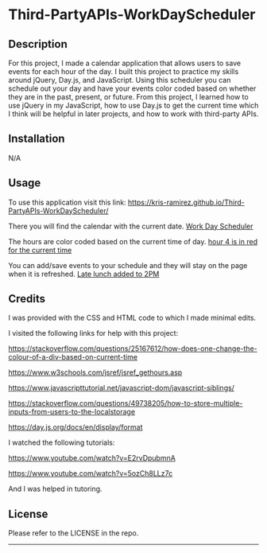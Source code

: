 # Third-PartyAPIs-WorkDayScheduler

## Description

For this project, I made a calendar application that allows users to save events for each hour of the day. I built this project to practice my skills around jQuery, Day.js, and JavaScript. Using this scheduler you can schedule out your day and have your events color coded based on whether they are in the past, present, or future. From this project, I learned how to use jQuery in my JavaScript, how to use Day.js to get the current time which I think will be helpful in later projects, and how to work with third-party APIs. 


## Installation

N/A

## Usage

To use this application visit this link: 
https://kris-ramirez.github.io/Third-PartyAPIs-WorkDayScheduler/

There you will find the calendar with the current date. 
[Work Day Scheduler](assets/images/ScreenShot1.png)

The hours are color coded based on the current time of day. 
[hour 4 is in red for the current time](assets/images/ScreenShot2.png)

You can add/save events to your schedule and they will stay on the page when it is refreshed.
[Late lunch added to 2PM](assets/images/ScreenShot3.png)

## Credits

I was provided with the CSS and HTML code to which I made minimal edits. 

I visited the following links for help with this project:

https://stackoverflow.com/questions/25167612/how-does-one-change-the-colour-of-a-div-based-on-current-time

https://www.w3schools.com/jsref/jsref_gethours.asp

https://www.javascripttutorial.net/javascript-dom/javascript-siblings/

https://stackoverflow.com/questions/49738205/how-to-store-multiple-inputs-from-users-to-the-localstorage

https://day.js.org/docs/en/display/format

I watched the following tutorials:

https://www.youtube.com/watch?v=E2rvDpubmnA

https://www.youtube.com/watch?v=5ozCh8LLz7c

And I was helped in tutoring. 

## License

Please refer to the LICENSE in the repo.

---





